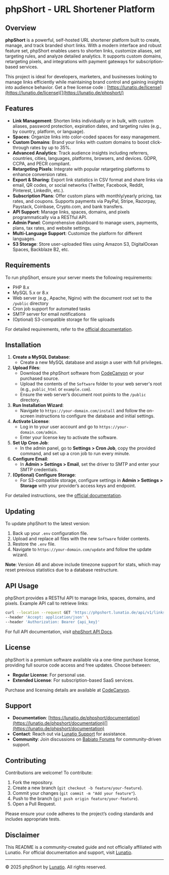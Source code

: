 # phpShort - URL Shortener Platform

## Overview

**phpShort** is a powerful, self-hosted URL shortener platform built to create, manage, and track branded short links. With a modern interface and robust feature set, phpShort enables users to shorten links, customize aliases, set targeting rules, and analyze detailed analytics. It supports custom domains, retargeting pixels, and integrations with payment gateways for subscription-based services.

This project is ideal for developers, marketers, and businesses looking to manage links efficiently while maintaining brand control and gaining insights into audience behavior. Get a free license code : [https://lunatio.de/license](https://lunatio.de/license)[](https://lunatio.de/phpshort/)

## Features

- **Link Management**: Shorten links individually or in bulk, with custom aliases, password protection, expiration dates, and targeting rules (e.g., by country, platform, or language).[](https://codecanyon.net/item/phpshort-url-shortener-software/26536593)[](https://api.lunatio.de/phpshort)
- **Spaces**: Organize links into color-coded spaces for easy management.[](https://codecanyon.net/item/phpshort-url-shortener-software/26536593)
- **Custom Domains**: Brand your links with custom domains to boost click-through rates by up to 35%.[](https://codecanyon.net/item/phpshort-url-shortener-software/26536593)
- **Advanced Analytics**: Track audience insights including referrers, countries, cities, languages, platforms, browsers, and devices. GDPR, CCPA, and PECR compliant.[](https://codecanyon.net/item/phpshort-url-shortener-software/26536593)[](https://lunatio.de/phpshort/)
- **Retargeting Pixels**: Integrate with popular retargeting platforms to enhance conversion rates.[](https://codecanyon.net/item/phpshort-url-shortener-software/26536593)
- **Export & Sharing**: Export link statistics in CSV format and share links via email, QR codes, or social networks (Twitter, Facebook, Reddit, Pinterest, LinkedIn, etc.).[](https://codecanyon.net/item/phpshort-url-shortener-software/26536593)
- **Subscription Plans**: Offer custom plans with monthly/yearly pricing, tax rates, and coupons. Supports payments via PayPal, Stripe, Razorpay, Paystack, Coinbase, Crypto.com, and bank transfers.[](https://lunatio.de/phpshort/)[](https://phpsocial.lunatio.de/phpshort/)
- **API Support**: Manage links, spaces, domains, and pixels programmatically via a RESTful API.[](https://phpshort.lunatio.de/developers/links)[](https://phpshort.lunatio.de/developers)
- **Admin Panel**: Comprehensive dashboard to manage users, payments, plans, tax rates, and website settings.[](https://codecanyon.net/item/phpshort-url-shortener-software/26536593)[](https://lunatio.de/phpshort/)
- **Multi-Language Support**: Customize the platform for different languages.[](https://lunatio.de/phpshort/)
- **S3 Storage**: Store user-uploaded files using Amazon S3, DigitalOcean Spaces, Backblaze B2, etc.[](https://lunatio.de/phpshort/changelog)

## Requirements

To run phpShort, ensure your server meets the following requirements:
- PHP 8.x
- MySQL 5.x or 8.x
- Web server (e.g., Apache, Nginx) with the document root set to the `/public` directory
- Cron job support for automated tasks
- SMTP server for email notifications
- (Optional) S3-compatible storage for file uploads

For detailed requirements, refer to the [official documentation](https://lunatio.de/phpshort/documentation).[](https://lunatio.de/phpshort/documentation)

## Installation

1. **Create a MySQL Database**:
   - Create a new MySQL database and assign a user with full privileges.
2. **Upload Files**:
   - Download the phpShort software from [CodeCanyon](https://codecanyon.net/item/phpshort-url-shortener-platform/27526947) or your purchased source.
   - Upload the contents of the `Software` folder to your web server's root (e.g., `public_html` or `example.com`).
   - Ensure the web server’s document root points to the `/public` directory.[](https://lunatio.de/phpshort/documentation)
3. **Run Installation Wizard**:
   - Navigate to `https://your-domain.com/install` and follow the on-screen instructions to configure the database and initial settings.[](https://lunatio.de/phpshort/documentation)
4. **Activate License**:
   - Log in to your user account and go to `https://your-domain.com/admin`.
   - Enter your license key to activate the software.[](https://lunatio.de/phpshort/documentation)
5. **Set Up Cron Job**:
   - In the admin panel, go to **Settings > Cron Job**, copy the provided command, and set up a cron job to run every minute.[](https://lunatio.de/phpshort/documentation)
6. **Configure Email**:
   - In **Admin > Settings > Email**, set the driver to SMTP and enter your SMTP credentials.[](https://lunatio.de/phpshort/documentation)
7. **(Optional) Configure Storage**:
   - For S3-compatible storage, configure settings in **Admin > Settings > Storage** with your provider’s access keys and endpoint.[](https://lunatio.de/phpshort/documentation)

For detailed instructions, see the [official documentation](https://lunatio.de/phpshort/documentation).[](https://lunatio.de/phpshort/documentation)

## Updating

To update phpShort to the latest version:
1. Back up your `.env` configuration file.
2. Upload and replace all files with the new `Software` folder contents.
3. Restore the `.env` file.
4. Navigate to `https://your-domain.com/update` and follow the update wizard.

**Note**: Version 46 and above include timezone support for stats, which may reset previous statistics due to a database restructure.[](https://lunatio.de/phpshort/documentation)[](https://lunatio.de/phpshort/changelog)

## API Usage

phpShort provides a RESTful API to manage links, spaces, domains, and pixels. Example API call to retrieve links:

```bash
curl --location --request GET 'https://phpshort.lunatio.de/api/v1/links' \
--header 'Accept: application/json' \
--header 'Authorization: Bearer {api_key}'
```

For full API documentation, visit [phpShort API Docs](https://phpshort.lunatio.de/developers).[](https://phpshort.lunatio.de/developers/links)

## License

phpShort is a premium software available via a one-time purchase license, providing full source code access and free updates. Choose between:
- **Regular License**: For personal use.
- **Extended License**: For subscription-based SaaS services.

Purchase and licensing details are available at [CodeCanyon](https://codecanyon.net/item/phpshort-url-shortener-platform/27526947).[](https://codecanyon.net/item/phpshort-url-shortener-software/26536593)[](https://lunatio.de/phpshort/)

## Support

- **Documentation**: [https://lunatio.de/phpshort/documentation](https://lunatio.de/phpshort/documentation)[](https://lunatio.de/phpshort/documentation)
- **Contact**: Reach out via [Lunatio Support](https://lunatio.de/contact) for assistance.
- **Community**: Join discussions on [Babiato Forums](https://babia.to) for community-driven support.[](https://babia.to/threads/phpshort-url-shortener-platform-by-lunatio.35442/)

## Contributing

Contributions are welcome! To contribute:
1. Fork the repository.
2. Create a new branch (`git checkout -b feature/your-feature`).
3. Commit your changes (`git commit -m "Add your feature"`).
4. Push to the branch (`git push origin feature/your-feature`).
5. Open a Pull Request.

Please ensure your code adheres to the project’s coding standards and includes appropriate tests.

## Disclaimer

This README is a community-created guide and not officially affiliated with Lunatio. For official documentation and support, visit [Lunatio](https://lunatio.de/phpshort).[](https://lunatio.de/phpshort/)

---

&copy; 2025 phpShort by [Lunatio](https://lunatio.de). All rights reserved.
